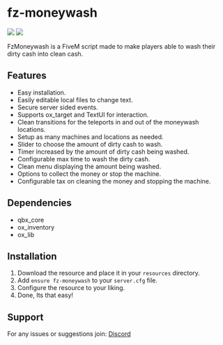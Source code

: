 # fz-moneywash

![](https://img.shields.io/badge/FzStudio-Discord?logo=discord&logoColor=%23FFFFFF&labelColor=%235865F2&color=%23333333&link=https%3A%2F%2Fdiscord.gg%2Fyk5ean6rte)
![](https://img.shields.io/badge/FzStudio-youtube?logo=youtube&logoColor=%23FFFFFF&labelColor=%23FF0000&color=grey&link=https%3A%2F%2Fwww.youtube.com%2Fchannel%2FUCRvcGXhc7HCiz7_6VJGjgkA)

FzMoneywash is a FiveM script made to make players able to wash their dirty cash into clean cash.

## Features
- Easy installation.
- Easily editable local files to change text.
- Secure server sided events.
- Supports ox_target and TextUI for interaction.
- Clean transitions for the teleports in and out of the moneywash locations.
- Setup as many machines and locations as needed.
- Slider to choose the amount of dirty cash to wash.
- Timer increased by the amount of dirty cash being washed.
- Configurable max time to wash the dirty cash.
- Clean menu displaying the amount being washed.
- Options to collect the money or stop the machine.
- Configurable tax on cleaning the money and stopping the machine.

## Dependencies
- qbx_core
- ox_inventory
- ox_lib

## Installation
1. Download the resource and place it in your `resources` directory.
2. Add `ensure fz-moneywash` to your `server.cfg` file.
3. Configure the resource to your liking.
4. Done, Its that easy!

## Support
For any issues or suggestions join: [Discord](#fz-moneywash)